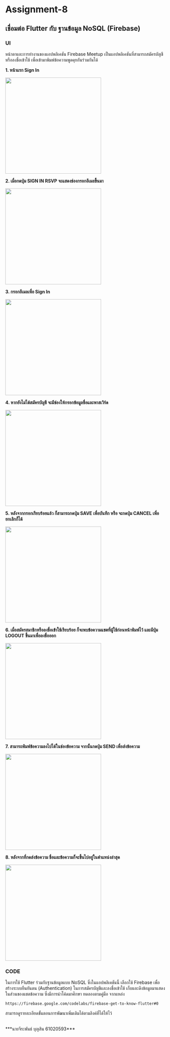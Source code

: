 # Assignment-8

## เชื่อมต่อ Flutter กับ ฐานข้อมูล NoSQL (Firebase) ##

### UI
หน้าตาและการทำงานของแอปพลิเคชัน Firebase Meetup 
เป็นแอปพลิเคชันที่สามารถสมัครบัญชีหรือลงชื่อเข้าใช้ เพื่อเข้ามาพิมพ์ข้อความพูดคุยกันร่วมกันได้

**1. หน้าแรก Sign In**

<img src="https://github.com/OhmMiee/Assignment-8/blob/15a2ea9ff5518e3f8036b02ed9b71694bea29c66/app-screenshot/Screenshot_1634243231.png" width="300">
<br>

**2. เมื่อกดปุ่ม SIGN IN RSVP จะแสดงช่องกรอกอีเมลขื้นมา**

<img src="https://github.com/OhmMiee/Assignment-8/blob/15a2ea9ff5518e3f8036b02ed9b71694bea29c66/app-screenshot/Screenshot_1634243287.png" width="300">
<br>

**3. กรอกอีเมลเพื่อ Sign In**

<img src="https://github.com/OhmMiee/Assignment-8/blob/15a2ea9ff5518e3f8036b02ed9b71694bea29c66/app-screenshot/Screenshot_1634243311.png" width="300">
<br>

**4. หากยังไม่ได้สมัครบัญชี จะมีช่องให้กรอกข้อมูลชื่อและพาสเวิร์ด**

<img src="https://github.com/OhmMiee/Assignment-8/blob/15a2ea9ff5518e3f8036b02ed9b71694bea29c66/app-screenshot/Screenshot_1634243318.png" width="300">
<br>

**5. หลังจากกรอกเรียบร้อยแล้ว ก็สามารถกดปุ่ม SAVE เพื่อบันทึก หรือ จะกดปุ่ม CANCEL เพื่อยกเลิกก็ได้**

<img src="https://github.com/OhmMiee/Assignment-8/blob/15a2ea9ff5518e3f8036b02ed9b71694bea29c66/app-screenshot/Screenshot_1634243346.png" width="300">
<br>

**6. เมื่อสมัครสมาชิกหรือลงชื่อเข้าใช้เรียบร้อย ก็จะพบข้อความแชตที่ผู้ใช้ก่อนหน้าพิมพ์ไว้ และมีปุ่ม LOGOUT ขึ้นมาเพื่อลงชื่อออก**

<img src="https://github.com/OhmMiee/Assignment-8/blob/15a2ea9ff5518e3f8036b02ed9b71694bea29c66/app-screenshot/Screenshot_1634243357.png" width="300">
<br>

**7. สามารถพิมพ์ข้อความลงไปได้ในช่องข้อความ จากนั้นกดปุ่ม SEND เพื่อส่งข้อความ**

<img src="https://github.com/OhmMiee/Assignment-8/blob/15a2ea9ff5518e3f8036b02ed9b71694bea29c66/app-screenshot/Screenshot_1634243375.png" width="300">
<br>

**8. หลังจากที่กดส่งข้อความ ชื่อและข้อความก็จะขึ้นไปอยู่ในตำแหน่งล่าสุด**

<img src="https://github.com/OhmMiee/Assignment-8/blob/15a2ea9ff5518e3f8036b02ed9b71694bea29c66/app-screenshot/Screenshot_1634243444.png" width="300">
<br>

### CODE
ในการใช้ Flutter ร่วมกับฐานข้อมูลแบบ NoSQL ซึ่งในแอปพลิเคชันนี้ เลือกใช้ Firebase เพื่อสร้างระบบยืนยันตน (Authentication) ในการสมัครบัญชีและลงชื่อเข้าใช้ เก็บและดึงข้อมูลมาแสดงในส่วนของแชตข้อความ
ซึ่งมีการนำโค้ดมาศึกษา ทดลองตามคู่มือ จากแหล่ง
```
https://firebase.google.com/codelabs/firebase-get-to-know-flutter#0
```
สามารถดูรายละเอียดขั้นตอนการพัฒนาเพิ่มเติมได้ตามลิงค์ที่ได้ให้ไว้

<br>
***นายจีระพันธ์ บุญสิน 61020593***
